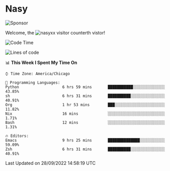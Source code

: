 # Nasy

<!--
<p align="center">
<img height="200" src="https://github-readme-stats.vercel.app/api?username=nasyxx&count_private=true&show_icons=true&theme=dracula&include_all_commits=true"/>
<img height="200" src="https://github-readme-stats.vercel.app/api/top-langs/?username=nasyxx&theme=dracula&hide=html,jupyter+notebook&count_private=true&show_icons=true"/>
</p>

  
----------------
-->

![Sponsor](https://img.shields.io/static/v1.svg?label=Sponsor&message=%E2%9D%A4&logo=GitHub&style=flat&color=pink)
 
Welcome, the ![nasyxx visitor counter](https://count.getloli.com/get/@nasyxx?theme=rule34)th vistor!
 
<!--START_SECTION:waka-->
![Code Time](http://img.shields.io/badge/Code%20Time-2%2C669%20hrs%2055%20mins-blue)

![Lines of code](https://img.shields.io/badge/From%20Hello%20World%20I%27ve%20Written-5%20Million%20lines%20of%20code-blue)

📊 **This Week I Spent My Time On** 

```text
⌚︎ Time Zone: America/Chicago

💬 Programming Languages: 
Python                   6 hrs 59 mins       ███████████░░░░░░░░░░░░░░   43.85% 
sh                       6 hrs 31 mins       ██████████░░░░░░░░░░░░░░░   40.91% 
Org                      1 hr 53 mins        ███░░░░░░░░░░░░░░░░░░░░░░   11.82% 
Nix                      16 mins             ░░░░░░░░░░░░░░░░░░░░░░░░░   1.71% 
Bash                     12 mins             ░░░░░░░░░░░░░░░░░░░░░░░░░   1.31%

🔥 Editors: 
Emacs                    9 hrs 25 mins       ██████████████░░░░░░░░░░░   59.09% 
Zsh                      6 hrs 31 mins       ██████████░░░░░░░░░░░░░░░   40.91%

```


 Last Updated on 28/09/2022 14:58:19 UTC
<!--END_SECTION:waka-->

<!-- ![visitors](https://visitor-badge.laobi.icu/badge?page_id=nasyxx.nasyxx) -->
